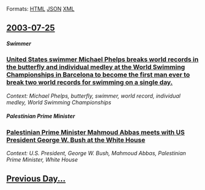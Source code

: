 
Formats: [HTML](2003/07/25/index.html)  [JSON](2003/07/25/index.json)  [XML](2003/07/25/index.xml)  

## [2003-07-25](/news/2003/07/25/index.md)

##### Swimmer
### [ United States swimmer Michael Phelps breaks world records in the butterfly and individual medley at the World Swimming Championships in Barcelona to become the first man ever to break two world records for swimming on a single day. ](/news/2003/07/25/united-states-swimmer-michael-phelps-breaks-world-records-in-the-butterfly-and-individual-medley-at-the-world-swimming-championships-in-bar.md)
_Context: Michael Phelps, butterfly, swimmer, world record, individual medley, World Swimming Championships_

##### Palestinian Prime Minister
### [ Palestinian Prime Minister Mahmoud Abbas meets with US President George W. Bush at the White House ](/news/2003/07/25/palestinian-prime-minister-mahmoud-abbas-meets-with-us-president-george-w-bush-at-the-white-house.md)
_Context: U.S. President, George W. Bush, Mahmoud Abbas, Palestinian Prime Minister, White House_

## [Previous Day...](/news/2003/07/24/index.md)

